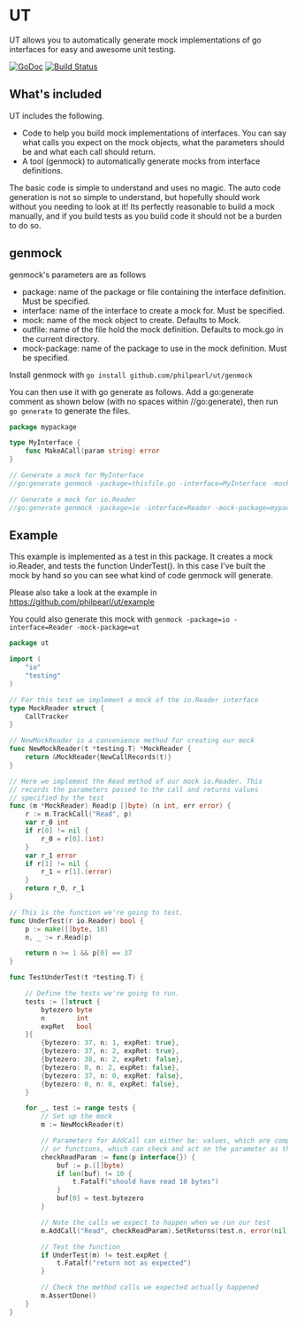 # UT

UT allows you to automatically generate mock implementations of go interfaces for easy and awesome unit testing.

[![GoDoc](https://godoc.org/github.com/philpearl/ut?status.svg)](https://godoc.org/github.com/philpearl/ut) 
[![Build Status](https://travis-ci.org/philpearl/ut.svg)](https://travis-ci.org/philpearl/ut)

## What's included
UT includes the following.

- Code to help you build mock implementations of interfaces. You can say what calls you expect on the mock objects, what the 
parameters should be and what each call should return.
- A tool (genmock) to automatically generate mocks from interface definitions.

The basic code is simple to understand and uses no magic. The auto code generation is not so simple to understand, but hopefully
should work without you needing to look at it! Its perfectly reasonable to build a mock manually, and if you build tests as you 
build code it should not be a burden to do so.

## genmock

genmock's parameters are as follows

- package: name of the package or file containing the interface definition. Must be specified.
- interface: name of the interface to create a mock for. Must be specified.
- mock: name of the mock object to create. Defaults to Mock<interface>.
- outfile: name of the file hold the mock definition. Defaults to mock<interface>.go in the current directory.
- mock-package: name of the package to use in the mock definition. Must be specified.

Install genmock with `go install github.com/philpearl/ut/genmock`

You can then use it with go generate as follows. Add a go:generate comment as shown below (with no spaces within //go:generate), then run `go generate` to generate the files.

```go
package mypackage

type MyInterface {
	func MakeACall(param string) error
}

// Generate a mock for MyInterface
//go:generate genmock -package=thisfile.go -interface=MyInterface -mock-package=mypackage

// Generate a mock for io.Reader
//go:generate genmock -package=io -interface=Reader -mock-package=mypackage
```

## Example

This example is implemented as a test in this package. It creates a mock io.Reader, and tests the function UnderTest(). In this case I've built the mock by
hand so you can see what kind of code genmock will generate.

Please also take a look at the example in https://github.com/philpearl/ut/example

You could also generate this mock with `genmock -package=io -interface=Reader -mock-package=ut`

```go
package ut

import (
	"io"
	"testing"
)

// For this test we implement a mock of the io.Reader interface
type MockReader struct {
	CallTracker
}

// NewMockReader is a convenience method for creating our mock
func NewMockReader(t *testing.T) *MockReader {
	return &MockReader{NewCallRecords(t)}
}

// Here we implement the Read method of our mock io.Reader. This
// records the parameters passed to the call and returns values
// specified by the test
func (m *MockReader) Read(p []byte) (n int, err error) {
	r := m.TrackCall("Read", p)
	var r_0 int
	if r[0] != nil {
	    r_0 = r[0].(int)
	}
	var r_1 error
	if r[1] != nil {
		r_1 = r[1].(error)
	}
	return r_0, r_1
}

// This is the function we're going to test.
func UnderTest(r io.Reader) bool {
	p := make([]byte, 10)
	n, _ := r.Read(p)

	return n >= 1 && p[0] == 37
}

func TestUnderTest(t *testing.T) {

	// Define the tests we're going to run.
	tests := []struct {
		bytezero byte
		n        int
		expRet   bool
	}{
		{bytezero: 37, n: 1, expRet: true},
		{bytezero: 37, n: 2, expRet: true},
		{bytezero: 38, n: 2, expRet: false},
		{bytezero: 0, n: 2, expRet: false},
		{bytezero: 37, n: 0, expRet: false},
		{bytezero: 0, n: 0, expRet: false},
	}

	for _, test := range tests {
		// Set up the mock
		m := NewMockReader(t)

		// Parameters for AddCall can either be: values, which are compared against the actual parameter;
		// or functions, which can check and act on the parameter as they like
		checkReadParam := func(p interface{}) {
			buf := p.([]byte)
			if len(buf) != 10 {
				t.Fatalf("should have read 10 bytes")
			}
			buf[0] = test.bytezero
		}

		// Note the calls we expect to happen when we run our test
		m.AddCall("Read", checkReadParam).SetReturns(test.n, error(nil))

		// Test the function
		if UnderTest(m) != test.expRet {
			t.Fatalf("return not as expected")
		}

		// Check the method calls we expected actually happened
		m.AssertDone()
	}
}

```